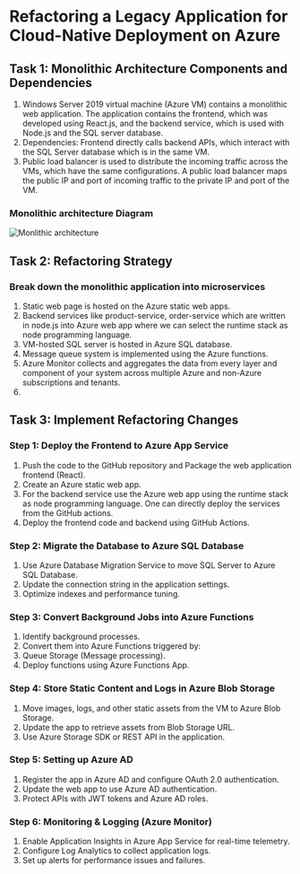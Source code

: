 # Refactoring a Legacy Application for Cloud-Native Deployment on Azure
## Task 1: Monolithic Architecture Components and Dependencies
1. Windows Server 2019 virtual machine (Azure VM) contains a monolithic web application. The application contains the frontend, which was developed using React.js, and the backend service, which is used with Node.js and the SQL server database.
2. Dependencies: Frontend directly calls backend APIs, which interact with the SQL Server database which is in the same VM.
2. Public load balancer is used to distribute the incoming traffic across the VMs, which have the same configurations. A public load balancer maps the public IP and port of incoming traffic to the private IP and port of the VM.
### Monolithic architecture Diagram
![Monlithic architecture](https://github.com/user-attachments/assets/ddadb7d0-0c8b-41a2-b79f-23748cbc8430)

## Task 2: Refactoring Strategy
### Break down the monolithic application into microservices
1. Static web page is hosted on the Azure static web apps.
2. Backend services like product-service, order-service which are written in node.js into Azure web app where we can select the runtime stack as node programming language.
3. VM-hosted SQL server is hosted in Azure SQL database.
4. Message queue system is implemented using the Azure functions.
5. Azure Monitor collects and aggregates the data from every layer and component of your system across multiple Azure and non-Azure subscriptions and tenants.
6.

## Task 3: Implement Refactoring Changes
### Step 1: Deploy the Frontend to Azure App Service
1. Push the code to the GitHub repository and Package the web application frontend (React).
2. Create an Azure static web app.
3. For the backend service use the Azure web app using the runtime stack as node programming language. One can directly deploy the services from the GitHub actions.
4. Deploy the frontend code and backend  using GitHub Actions.
### Step 2: Migrate the Database to Azure SQL Database
1. Use Azure Database Migration Service to move SQL Server to Azure SQL Database.
2. Update the connection string in the application settings.
3. Optimize indexes and performance tuning.
### Step 3: Convert Background Jobs into Azure Functions
1. Identify background processes.
2. Convert them into Azure Functions triggered by:
3. Queue Storage (Message processing).
4. Deploy functions using Azure Functions App.
### Step 4: Store Static Content and Logs in Azure Blob Storage
1. Move images, logs, and other static assets from the VM to Azure Blob Storage.
2. Update the app to retrieve assets from Blob Storage URL.
3. Use Azure Storage SDK or REST API in the application.
### Step 5: Setting up Azure AD 
1. Register the app in Azure AD and configure OAuth 2.0 authentication.
2. Update the web app to use Azure AD authentication.
3. Protect APIs with JWT tokens and Azure AD roles.
### Step 6: Monitoring & Logging (Azure Monitor) 
1. Enable Application Insights in Azure App Service for real-time telemetry.
2. Configure Log Analytics to collect application logs.
3. Set up alerts for performance issues and failures.

















